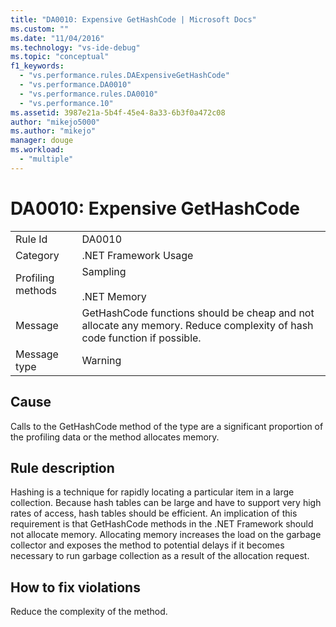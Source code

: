 ```yaml
---
title: "DA0010: Expensive GetHashCode | Microsoft Docs"
ms.custom: ""
ms.date: "11/04/2016"
ms.technology: "vs-ide-debug"
ms.topic: "conceptual"
f1_keywords: 
  - "vs.performance.rules.DAExpensiveGetHashCode"
  - "vs.performance.DA0010"
  - "vs.performance.rules.DA0010"
  - "vs.performance.10"
ms.assetid: 3987e21a-5b4f-45e4-8a33-6b3f0a472c08
author: "mikejo5000"
ms.author: "mikejo"
manager: douge
ms.workload: 
  - "multiple"
---
```

# DA0010: Expensive GetHashCode
|||  
|-|-|  
|Rule Id|DA0010|  
|Category|.NET Framework Usage|  
|Profiling methods|Sampling<br /><br /> .NET Memory|  
|Message|GetHashCode functions should be cheap and not allocate any memory. Reduce complexity of hash code function if possible.|  
|Message type|Warning|  
  
## Cause  
 Calls to the GetHashCode method of the type are a significant proportion of the profiling data or the method allocates memory.  
  
## Rule description  
 Hashing is a technique for rapidly locating a particular item in a large collection. Because hash tables can be large and have to support very high rates of access, hash tables should be efficient. An implication of this requirement is that GetHashCode methods in the .NET Framework should not allocate memory. Allocating memory increases the load on the garbage collector and exposes the method to potential delays if it becomes necessary to run garbage collection as a result of the allocation request.  
  
## How to fix violations  
 Reduce the complexity of the method.